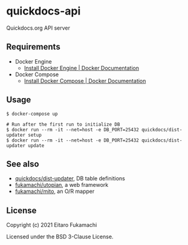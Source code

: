 # quickdocs-api

Quickdocs.org API server

## Requirements

* Docker Engine
  * [Install Docker Engine | Docker Documentation](https://docs.docker.com/engine/install/)
* Docker Compose
  * [Install Docker Compose | Docker Documentation](https://docs.docker.com/compose/install/)

## Usage

```
$ docker-compose up

# Run after the first run to initialize DB
$ docker run --rm -it --net=host -e DB_PORT=25432 quickdocs/dist-updater setup
$ docker run --rm -it --net=host -e DB_PORT=25432 quickdocs/dist-updater update
```

## See also

* [quickdocs/dist-updater](https://github.com/quickdocs/dist-updater), DB table definitions
* [fukamachi/utopian](https://github.com/fukamachi/utopian), a web framework
* [fukamachi/mito](https://github.com/fukamachi/mito), an O/R mapper

## License

Copyright (c) 2021 Eitaro Fukamachi

Licensed under the BSD 3-Clause License.
